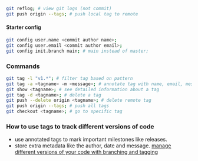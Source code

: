 ```bash
git reflog; # view git logs (not commit)
git push origin --tags; # push local tag to remote
```
#### Starter config
```bash
git config user.name <commit author name>;
git config user.email <commit author email>;
git config init.branch main; # main instead of master;
```
### Commands
```bash
git tag -l "v1.*"; # filter tag based on pattern
git tag -a <tagname> -m <message>; # annotate tag with name, email, message
git show <tagname>; # see detailed information about a tag
git tag -d <tagname>; # delete a tag
git push --delete origin <tagname>; # delete remote tag
git push origin --tags; # push all tags
git checkout <tagname>; # go to specific tag
```
### How to use tags to track different versions of code
- use annotated tags to mark important milestones like releases.
- store extra metadata like the author, date and message.
[manage different versions of your code with branching and tagging](https://www.linkedin.com/advice/3/how-can-you-manage-different-versions-your-code-branching)